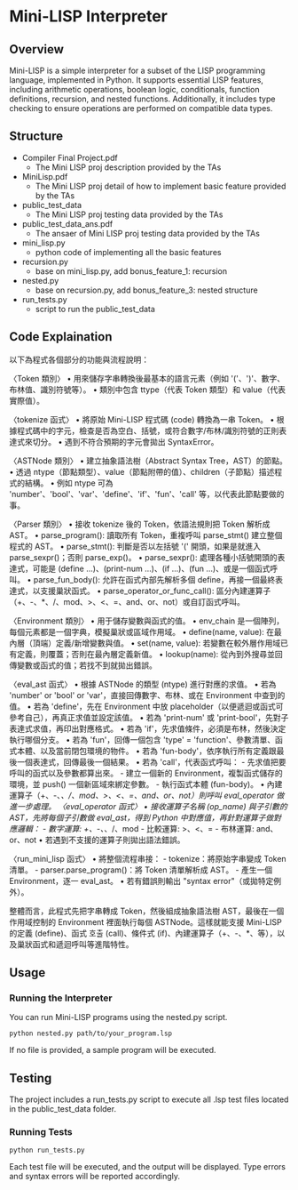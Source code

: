 # Mini-LISP Interpreter
## Overview
Mini-LISP is a simple interpreter for a subset of the LISP programming language, implemented in Python. It supports essential LISP features, including arithmetic operations, boolean logic, conditionals, function definitions, recursion, and nested functions. Additionally, it includes type checking to ensure operations are performed on compatible data types.

## Structure
- Compiler Final Project.pdf
    - The Mini LISP proj description provided by the TAs
- MiniLisp.pdf
    - The Mini LISP proj detail of how to implement basic feature provided by the TAs
- public_test_data
    - The Mini LISP proj testing data provided by the TAs
- public_test_data_ans.pdf
    - The ansaer of Mini LISP proj testing data provided by the TAs
- mini_lisp.py
    - python code of implementing all the basic features
- recursion.py
    - base on mini_lisp.py, add bonus_feature_1: recursion
- nested.py
    - base on recursion.py, add bonus_feature_3: nested structure
- run_tests.py
    - script to run the public_test_data

## Code Explaination
以下為程式各個部分的功能與流程說明：

〈Token 類別〉
• 用來儲存字串轉換後最基本的語言元素（例如 '('、')'、數字、布林值、識別符號等）。
• 類別中包含 ttype（代表 Token 類型）和 value（代表實際值）。

〈tokenize 函式〉
• 將原始 Mini-LISP 程式碼 (code) 轉換為一串 Token。
• 根據程式碼中的字元，檢查是否為空白、括號，或符合數字/布林/識別符號的正則表達式來切分。
• 遇到不符合預期的字元會拋出 SyntaxError。

〈ASTNode 類別〉
• 建立抽象語法樹（Abstract Syntax Tree，AST）的節點。
• 透過 ntype（節點類型）、value（節點附帶的值）、children（子節點）描述程式的結構。
• 例如 ntype 可為 'number'、'bool'、'var'、'define'、'if'、'fun'、'call' 等，以代表此節點要做的事。

〈Parser 類別〉
• 接收 tokenize 後的 Token，依語法規則把 Token 解析成 AST。
• parse_program(): 讀取所有 Token，重複呼叫 parse_stmt() 建立整個程式的 AST。
• parse_stmt(): 判斷是否以左括號 '(' 開頭，如果是就進入 parse_sexpr()；否則 parse_exp()。
• parse_sexpr(): 處理各種小括號開頭的表達式，可能是 (define ...)、(print-num ...)、(if ...)、(fun ...)、或是一個函式呼叫。
• parse_fun_body(): 允許在函式內部先解析多個 define，再接一個最終表達式，以支援巢狀函式。
• parse_operator_or_func_call(): 區分內建運算子（+、-、*、/、mod、>、<、=、and、or、not）或自訂函式呼叫。

〈Environment 類別〉
• 用于儲存變數與函式的值。
• env_chain 是一個陣列，每個元素都是一個字典，模擬巢狀或區域作用域。
• define(name, value): 在最內層（頂端）定義/新增變數與值。
• set(name, value): 若變數在較外層作用域已有定義，則覆蓋；否則在最內層定義新值。
• lookup(name): 從內到外搜尋並回傳變數或函式的值；若找不到就拋出錯誤。

〈eval_ast 函式〉
• 根據 ASTNode 的類型 (ntype) 進行對應的求值。
• 若為 'number' or 'bool' or 'var'，直接回傳數字、布林、或在 Environment 中查到的值。
• 若為 'define'，先在 Environment 中放 placeholder（以便遞迴或函式可參考自己），再真正求值並設定該值。
• 若為 'print-num' 或 'print-bool'，先對子表達式求值，再印出對應格式。
• 若為 'if'，先求值條件，必須是布林，然後決定執行哪個分支。
• 若為 'fun'，回傳一個包含 'type' = 'function'、參數清單、函式本體、以及當前閉包環境的物件。
• 若為 'fun-body'，依序執行所有定義跟最後一個表達式，回傳最後一個結果。
• 若為 'call'，代表函式呼叫：
    - 先求值把要呼叫的函式以及參數都算出來。
    - 建立一個新的 Environment，複製函式儲存的環境，並 push() 一個新區域來綁定參數。
    - 執行函式本體 (fun-body)。
        • 內建運算子（+、-、*、/、mod、>、<、=、and、or、not）則呼叫 eval_operator 做進一步處理。
〈eval_operator 函式〉
• 接收運算子名稱 (op_name) 與子引數的 AST，先將每個子引數做 eval_ast，得到 Python 中對應值，再針對運算子做對應邏輯：
    - 數字運算: +、-、*、/、mod
    - 比較運算: >、<、=
    - 布林運算: and、or、not
• 若遇到不支援的運算子則拋出語法錯誤。

〈run_mini_lisp 函式〉
• 將整個流程串接：
    - tokenize：將原始字串變成 Token 清單。
    - parser.parse_program()：將 Token 清單解析成 AST。
    - 產生一個 Environment，逐一 eval_ast。
        • 若有錯誤則輸出 "syntax error"（或拋特定例外）。

整體而言，此程式先把字串轉成 Token，然後組成抽象語法樹 AST，最後在一個作用域控制的 Environment 裡面執行每個 ASTNode。這樣就能支援 Mini-LISP 的定義 (define)、函式 호출 (call)、條件式 (if)、內建運算子（+、-、*、等），以及巢狀函式和遞迴呼叫等進階特性。

## Usage
### Running the Interpreter
You can run Mini-LISP programs using the nested.py script.
```
python nested.py path/to/your_program.lsp
```
If no file is provided, a sample program will be executed.

## Testing
The project includes a run_tests.py script to execute all .lsp test files located in the public_test_data folder.

### Running Tests
```
python run_tests.py
```
Each test file will be executed, and the output will be displayed. Type errors and syntax errors will be reported accordingly.
